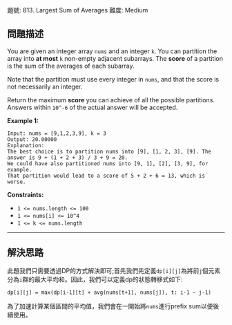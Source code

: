 題號: 813. Largest Sum of Averages
難度: Medium

## 問題描述
You are given an integer array `nums` and an integer `k`. You can partition the array into **at most** `k` non-empty adjacent subarrays. The **score** of a partition is the sum of the averages of each subarray.

Note that the partition must use every integer in `nums`, and that the score is not necessarily an integer.

Return the maximum **score** you can achieve of all the possible partitions. Answers within `10^-6` of the actual answer will be accepted.

**Example 1:**
```
Input: nums = [9,1,2,3,9], k = 3
Output: 20.00000
Explanation: 
The best choice is to partition nums into [9], [1, 2, 3], [9]. The answer is 9 + (1 + 2 + 3) / 3 + 9 = 20.
We could have also partitioned nums into [9, 1], [2], [3, 9], for example.
That partition would lead to a score of 5 + 2 + 6 = 13, which is worse.
```

**Constraints:**

- `1 <= nums.length <= 100`
- `1 <= nums[i] <= 10^4`
- `1 <= k <= nums.length`

---
## 解決思路

此題我們只需要透過DP的方式解決即可;首先我們先定義`dp[i][j]`為將前`j`個元素分為`i`群的最大平均和。因此，我們可以定義dp的狀態轉移式如下:

`dp[i][j] = max(dp[i-1][t] + avg(nums[t+1], nums[j]), t: i-1 ~ j-1)`

為了加速計算某個區間的平均值，我們會在一開始將`nums`進行prefix sum以便後續使用。